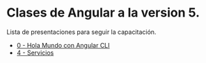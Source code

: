 # Clases de Angular a la version 5.

Lista de presentaciones para seguir la capacitación.

- [0 - Hola Mundo con Angular CLI](http://slides.com/vitmaraliaga)
- [4 - Servicios ](http://slides.com/vitmaraliaga)